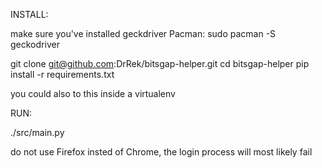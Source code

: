 INSTALL:

make sure you've installed geckdriver
Pacman:
	sudo pacman -S geckodriver

git clone git@github.com:DrRek/bitsgap-helper.git
cd bitsgap-helper
pip install -r requirements.txt

you could also to this inside a virtualenv


RUN:

./src/main.py

do not use Firefox insted of Chrome, the login process will most likely fail
